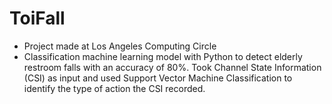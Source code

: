 # ToiFall

- Project made at Los Angeles Computing Circle
- Classification machine learning model with Python to detect elderly restroom falls with an accuracy of 80%. Took Channel State Information (CSI) as input and used Support Vector Machine Classification to identify the type of action the CSI recorded. 
